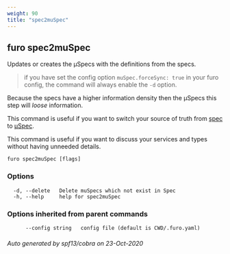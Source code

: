 ```yaml
---
weight: 90
title: "spec2muSpec"
---
```


## furo spec2muSpec


Updates or creates the µSpecs with the definitions from the specs.


> if you have set the config option `muSpec.forceSync: true` in your furo config,
> the command will always enable the `-d` option.

Because the specs have a higher information density then the µSpecs this step will *loose* information.

This command is useful if you want to switch your source of truth from [spec](/docs/sourceoftruth/#spec-as-source) to [µSpec](/docs/sourceoftruth/#µspec-as-source).

This command is useful if you want to discuss your services and types without having unneeded details.


```
furo spec2muSpec [flags]
```

### Options

```
  -d, --delete   Delete muSpecs which not exist in Spec
  -h, --help     help for spec2muSpec
```

### Options inherited from parent commands

```
      --config string   config file (default is CWD/.furo.yaml)
```



###### Auto generated by spf13/cobra on 23-Oct-2020
